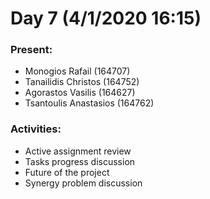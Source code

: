 # Day 7 (4/1/2020 16:15)

### Present:
* Monogios Rafail (164707)
* Tanailidis Christos (164752)
* Agorastos Vasilis (164627)
* Tsantoulis Anastasios (164762)


### Activities:
* Active assignment review
* Tasks progress discussion
* Future of the project 
* Synergy problem discussion
